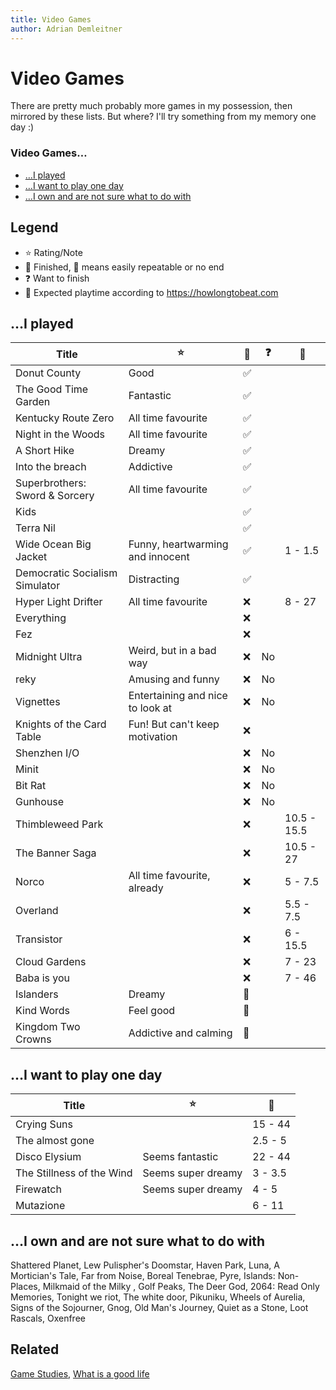 ```yaml
---
title: Video Games
author: Adrian Demleitner
---
```

# Video Games
There are pretty much probably more games in my possession, then mirrored by these lists. But where? I'll try something from my memory one day :)

### Video Games…
- […I played](#i-played)
- […I want to play one day](#i-want-to-play-one-day)
- […I own and are not sure what to do with](#i-own-and-are-not-sure-what-to-do-with)

## Legend
- ⭐️ Rating/Note
- 🏁 Finished, 🔁 means easily repeatable or no end
- ❓ Want to finish
- 🧭 Expected playtime according to https://howlongtobeat.com

## …I played
| Title                          | ⭐️                              | 🏁  | ❓  | 🧭          |
| ------------------------------ | -------------------------------- | --- | --- | ----------- |
| Donut County                   | Good                             | ✅  |     |             |
| The Good Time Garden           | Fantastic                        | ✅  |     |             |
| Kentucky Route Zero            | All time favourite               | ✅  |     |             |
| Night in the Woods             | All time favourite               | ✅  |     |             |
| A Short Hike                   | Dreamy                           | ✅  |     |             |
| Into the breach                | Addictive                        | ✅  |     |             |
| Superbrothers: Sword & Sorcery | All time favourite               | ✅  |     |             |
| Kids                           |                                  | ✅  |     |             |
| Terra Nil                      |                                  | ✅  |     |             |
| Wide Ocean Big Jacket          | Funny, heartwarming and innocent | ✅  |     | 1 - 1.5     |
| Democratic Socialism Simulator | Distracting                      | ✅  |     |             |
| Hyper Light Drifter            | All time favourite               | ❌  |     | 8 - 27      |
| Everything                     |                                  | ❌  |     |             |
| Fez                            |                                  | ❌  |     |             |
| Midnight Ultra                 | Weird, but in a bad way          | ❌  | No  |             |
| reky                           | Amusing and funny                | ❌  | No  |             |
| Vignettes                      | Entertaining and nice to look at | ❌  | No  |             |
| Knights of the Card Table      | Fun! But can't keep motivation   | ❌  |     |             |
| Shenzhen I/O                   |                                  | ❌  | No  |             |
| Minit                          |                                  | ❌  | No  |             |
| Bit Rat                        |                                  | ❌  | No  |             |
| Gunhouse                       |                                  | ❌  | No  |             |
| Thimbleweed Park               |                                  | ❌  |     | 10.5 - 15.5 |
| The Banner Saga                |                                  | ❌  |     | 10.5 - 27   |
| Norco                          | All time favourite, already      | ❌  |     | 5 - 7.5     |
| Overland                       |                                  | ❌  |     | 5.5 - 7.5   |
| Transistor                     |                                  | ❌  |     | 6 - 15.5    |
| Cloud Gardens                  |                                  | ❌  |     | 7 - 23      |
| Baba is you                    |                                  | ❌  |     | 7 - 46      |
| Islanders                      | Dreamy                           | 🔁  |     |             |
| Kind Words                     | Feel good                        | 🔁  |     |             |
| Kingdom Two Crowns             | Addictive and calming            | 🔁  |     |             |

## …I want to play one day
| Title                     | ⭐️                | 🧭      |
| ------------------------- | ------------------ | ------- |
| Crying Suns               |                    | 15 - 44 |
| The almost gone           |                    | 2.5 - 5 |
| Disco Elysium             | Seems fantastic    | 22 - 44 |
| The Stillness of the Wind | Seems super dreamy | 3 - 3.5 |
| Firewatch                 | Seems super dreamy | 4 - 5   |
| Mutazione                 |                    | 6 - 11  |

## …I own and are not sure what to do with
Shattered Planet, Lew Pulispher's Doomstar, Haven Park, Luna, A Mortician's Tale, Far from Noise, Boreal Tenebrae, Pyre, Islands: Non-Places, Milkmaid of the Milky , Golf Peaks, The Deer God, 2064: Read Only Memories, Tonight we riot, The white door, Pikuniku, Wheels of Aurelia, Signs of the Sojourner, Gnog, Old Man's Journey, Quiet as a Stone, Loot Rascals, Oxenfree

## Related
[Game Studies](notes/Game%20Studies.md), [What is a good life](notes/What%20is%20a%20good%20life.md)